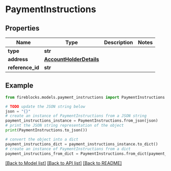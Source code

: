 # PaymentInstructions


## Properties

Name | Type | Description | Notes
------------ | ------------- | ------------- | -------------
**type** | **str** |  | 
**address** | [**AccountHolderDetails**](AccountHolderDetails.md) |  | 
**reference_id** | **str** |  | 

## Example

```python
from fireblocks.models.payment_instructions import PaymentInstructions

# TODO update the JSON string below
json = "{}"
# create an instance of PaymentInstructions from a JSON string
payment_instructions_instance = PaymentInstructions.from_json(json)
# print the JSON string representation of the object
print(PaymentInstructions.to_json())

# convert the object into a dict
payment_instructions_dict = payment_instructions_instance.to_dict()
# create an instance of PaymentInstructions from a dict
payment_instructions_from_dict = PaymentInstructions.from_dict(payment_instructions_dict)
```
[[Back to Model list]](../README.md#documentation-for-models) [[Back to API list]](../README.md#documentation-for-api-endpoints) [[Back to README]](../README.md)


